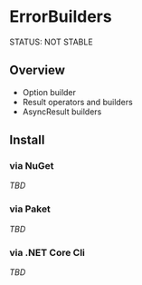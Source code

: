 # ErrorBuilders

STATUS: NOT STABLE

## Overview

- Option builder
- Result operators and builders
- AsyncResult builders

## Install

### via NuGet

*TBD*

### via Paket

*TBD*

### via .NET Core Cli

*TBD*
